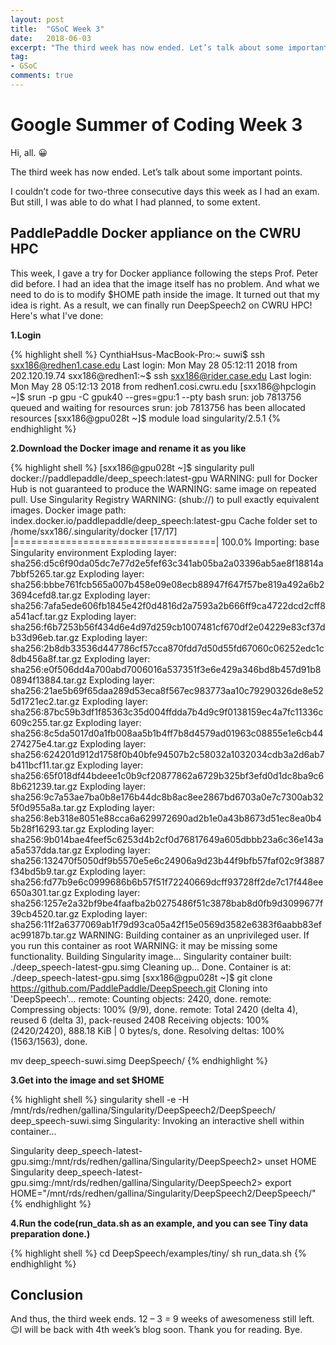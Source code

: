 ```yaml
---
layout: post
title:  "GSoC Week 3"
date:   2018-06-03
excerpt: "The third week has now ended. Let’s talk about some important points."
tag:
- GSoC
comments: true
---
```


# Google Summer of Coding Week 3

Hi, all. 😀

The third week has now ended. Let’s talk about some important points.

I couldn’t code for two-three consecutive days this week as I had an exam. But still, I was able to do what I had planned, to some extent.

## PaddlePaddle Docker appliance on the CWRU HPC
This week, I gave a try for Docker appliance following the steps Prof. Peter did before. I had an idea that the image itself has no problem. And what we need to do is to modify $HOME path inside the image. It turned out that my idea is right. As a result, we can finally run DeepSpeech2 on CWRU HPC! Here's what I've done:

**1.Login**

{% highlight shell %}
CynthiaHsus-MacBook-Pro:~ suwi$ ssh sxx186@redhen1.case.edu
Last login: Mon May 28 05:12:11 2018 from 202.120.19.74
sxx186@redhen1:~$ ssh sxx186@rider.case.edu
Last login: Mon May 28 05:12:13 2018 from redhen1.cosi.cwru.edu
[sxx186@hpclogin ~]$ srun -p gpu -C gpuk40 --gres=gpu:1 --pty bash
srun: job 7813756 queued and waiting for resources
srun: job 7813756 has been allocated resources
[sxx186@gpu028t ~]$ module load singularity/2.5.1
{% endhighlight %}

**2.Download the Docker image and rename it as you like**

{% highlight shell %}
[sxx186@gpu028t ~]$ singularity pull docker://paddlepaddle/deep_speech:latest-gpu
WARNING: pull for Docker Hub is not guaranteed to produce the
WARNING: same image on repeated pull. Use Singularity Registry
WARNING: (shub://) to pull exactly equivalent images.
Docker image path: index.docker.io/paddlepaddle/deep_speech:latest-gpu
Cache folder set to /home/sxx186/.singularity/docker
[17/17] |===================================| 100.0% 
Importing: base Singularity environment
Exploding layer: sha256:d5c6f90da05dc7e77d2e5fef63c341ab05ba2a03396ab5ae8f18814a7bbf5265.tar.gz
Exploding layer: sha256:bbbe761fcb565a007b458e09e08ecb88947f647f57be819a492a6b23694cefd8.tar.gz
Exploding layer: sha256:7afa5ede606fb1845e42f0d4816d2a7593a2b666ff9ca4722dcd2cff8a541acf.tar.gz
Exploding layer: sha256:f6b7253b56f434d6e4d97d259cb1007481cf670df2e04229e83cf37db33d96eb.tar.gz
Exploding layer: sha256:2b8db33536d447786cf57cca870fdd7d50d55fd67060c06252edc1c8db456a8f.tar.gz
Exploding layer: sha256:e0f506dd4a700abd7006016a537351f3e6e429a346bd8b457d91b80894f13884.tar.gz
Exploding layer: sha256:21ae5b69f65daa289d53eca8f567ec983773aa10c79290326de8e525d1721ec2.tar.gz
Exploding layer: sha256:87bc59b3df1f85363c35d004ffdda7b4d9c9f0138159ec4a7fc11336c609c255.tar.gz
Exploding layer: sha256:8c5da5017d0a1fb008aa5b1b4ff7b8d4579ad01963c08855e1e6cb44274275e4.tar.gz
Exploding layer: sha256:624201d912d1758f0b40bfe94507b2c58032a1032034cdb3a2d6ab7b411bcf11.tar.gz
Exploding layer: sha256:65f018df44bdeee1c0b9cf20877862a6729b325bf3efd0d1dc8ba9c68b621239.tar.gz
Exploding layer: sha256:9c7a53ae7ba0b8e176b44dc8b8ac8ee2867bd6703a0e7c7300ab325f0d955a8a.tar.gz
Exploding layer: sha256:8eb318e8051e88cca6a629972690ad2b1e0a43b8673d51ec8ea0b45b28f16293.tar.gz
Exploding layer: sha256:9b014bae4feef5c6253d4b2cf0d76817649a605dbbb23a6c36e143aa5a537dda.tar.gz
Exploding layer: sha256:132470f5050df9b5570e5e6c24906a9d23b44f9bfb57faf02c9f3887f34bd5b9.tar.gz
Exploding layer: sha256:fd77b9e6c0999686b6b57f51f72240669dcff93728ff2de7c17f448ee650a301.tar.gz
Exploding layer: sha256:1257e2a32bf9be4faafba2b0275486f51c3878bab8d0fb9d3099677f39cb4520.tar.gz
Exploding layer: sha256:11f2a6377069ab1f79d93ca05a42f15e0569d3582e6383f6aabb83efac99187b.tar.gz
WARNING: Building container as an unprivileged user. If you run this container as root
WARNING: it may be missing some functionality.
Building Singularity image...
Singularity container built: ./deep_speech-latest-gpu.simg
Cleaning up...
Done. Container is at: ./deep_speech-latest-gpu.simg
[sxx186@gpu028t ~]$ git clone https://github.com/PaddlePaddle/DeepSpeech.git
Cloning into 'DeepSpeech'...
remote: Counting objects: 2420, done.
remote: Compressing objects: 100% (9/9), done.
remote: Total 2420 (delta 4), reused 6 (delta 3), pack-reused 2408
Receiving objects: 100% (2420/2420), 888.18 KiB | 0 bytes/s, done.
Resolving deltas: 100% (1563/1563), done.

mv deep_speech-suwi.simg DeepSpeech/
{% endhighlight %}

**3.Get into the image and set $HOME**

{% highlight shell %}
singularity shell -e -H /mnt/rds/redhen/gallina/Singularity/DeepSpeech2/DeepSpeech/ deep_speech-suwi.simg
Singularity: Invoking an interactive shell within container...

Singularity deep_speech-latest-gpu.simg:/mnt/rds/redhen/gallina/Singularity/DeepSpeech2> unset HOME
Singularity deep_speech-latest-gpu.simg:/mnt/rds/redhen/gallina/Singularity/DeepSpeech2> export HOME="/mnt/rds/redhen/gallina/Singularity/DeepSpeech2/DeepSpeech/"
{% endhighlight %}

**4.Run the code(run_data.sh as an example, and you can see Tiny data preparation done.)**

{% highlight shell %}
cd DeepSpeech/examples/tiny/
sh run_data.sh
{% endhighlight %}

## Conclusion
And thus, the third week ends. 12 – 3 = 9 weeks of awesomeness still left. 😉I will be back with 4th week’s blog soon. Thank you for reading. Bye.



